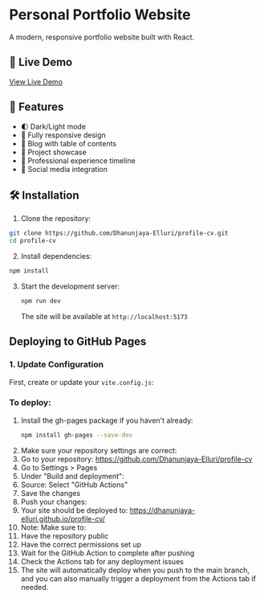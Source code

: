 # Personal Portfolio Website

A modern, responsive portfolio website built with React.

## 🔗 Live Demo
[View Live Demo](https://ashishsaini01.github.io/profile-cv-web/)

## 🚀 Features

- 🌓 Dark/Light mode
- 📱 Fully responsive design
- 📝 Blog with table of contents
- 🎨 Project showcase
- 💼 Professional experience timeline
- 🔗 Social media integration

## 🛠️ Installation

1. Clone the repository:
```bash
git clone https://github.com/Dhanunjaya-Elluri/profile-cv.git
cd profile-cv
```

2. Install dependencies:
```bash
npm install
```

3. Start the development server:
   ```bash
   npm run dev
   ```

    The site will be available at `http://localhost:5173`

## Deploying to GitHub Pages

### 1. Update Configuration

First, create or update your `vite.config.js`:

### To deploy:

1. Install the gh-pages package if you haven't already:
   ```bash
   npm install gh-pages --save-dev
   ```
2. Make sure your repository settings are correct:
3. Go to your repository: https://github.com/Dhanunjaya-Elluri/profile-cv
4. Go to Settings > Pages
5. Under "Build and deployment":
6. Source: Select "GitHub Actions"
7. Save the changes
8. Push your changes:
9.  Your site should be deployed to: https://dhanunjaya-elluri.github.io/profile-cv/
10. Note: Make sure to:
11. Have the repository public
12. Have the correct permissions set up
13. Wait for the GitHub Action to complete after pushing
14. Check the Actions tab for any deployment issues
15. The site will automatically deploy when you push to the main branch, and you can also manually trigger a deployment from the Actions tab if needed.
